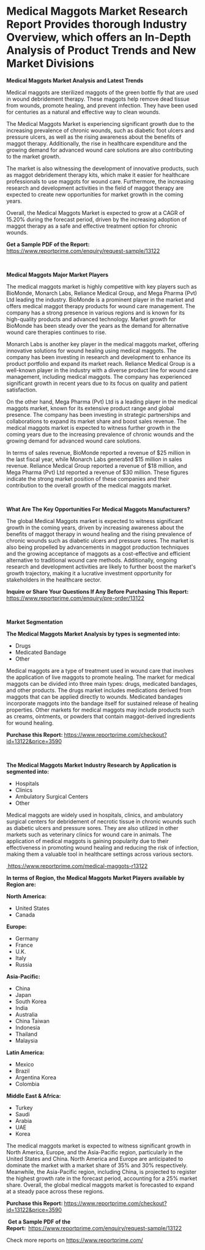 <p><h1>Medical Maggots Market Research Report Provides thorough Industry Overview, which offers an In-Depth Analysis of Product Trends and New Market Divisions</h1></p><p><strong>Medical Maggots Market Analysis and Latest Trends</strong></p>
<p><p>Medical maggots are sterilized maggots of the green bottle fly that are used in wound debridement therapy. These maggots help remove dead tissue from wounds, promote healing, and prevent infection. They have been used for centuries as a natural and effective way to clean wounds.</p><p>The Medical Maggots Market is experiencing significant growth due to the increasing prevalence of chronic wounds, such as diabetic foot ulcers and pressure ulcers, as well as the rising awareness about the benefits of maggot therapy. Additionally, the rise in healthcare expenditure and the growing demand for advanced wound care solutions are also contributing to the market growth.</p><p>The market is also witnessing the development of innovative products, such as maggot debridement therapy kits, which make it easier for healthcare professionals to use maggots for wound care. Furthermore, the increasing research and development activities in the field of maggot therapy are expected to create new opportunities for market growth in the coming years.</p><p>Overall, the Medical Maggots Market is expected to grow at a CAGR of 15.20% during the forecast period, driven by the increasing adoption of maggot therapy as a safe and effective treatment option for chronic wounds.</p></p>
<p><strong>Get a Sample PDF of the Report:&nbsp;</strong> <a href="https://www.reportprime.com/enquiry/request-sample/13122">https://www.reportprime.com/enquiry/request-sample/13122</a></p>
<p>&nbsp;</p>
<p><strong>Medical Maggots Major Market Players</strong></p>
<p><p>The medical maggots market is highly competitive with key players such as BioMonde, Monarch Labs, Reliance Medical Group, and Mega Pharma (Pvt) Ltd leading the industry. BioMonde is a prominent player in the market and offers medical maggot therapy products for wound care management. The company has a strong presence in various regions and is known for its high-quality products and advanced technology. Market growth for BioMonde has been steady over the years as the demand for alternative wound care therapies continues to rise.</p><p>Monarch Labs is another key player in the medical maggots market, offering innovative solutions for wound healing using medical maggots. The company has been investing in research and development to enhance its product portfolio and expand its market reach. Reliance Medical Group is a well-known player in the industry with a diverse product line for wound care management, including medical maggots. The company has experienced significant growth in recent years due to its focus on quality and patient satisfaction.</p><p>On the other hand, Mega Pharma (Pvt) Ltd is a leading player in the medical maggots market, known for its extensive product range and global presence. The company has been investing in strategic partnerships and collaborations to expand its market share and boost sales revenue. The medical maggots market is expected to witness further growth in the coming years due to the increasing prevalence of chronic wounds and the growing demand for advanced wound care solutions.</p><p>In terms of sales revenue, BioMonde reported a revenue of $25 million in the last fiscal year, while Monarch Labs generated $15 million in sales revenue. Reliance Medical Group reported a revenue of $18 million, and Mega Pharma (Pvt) Ltd reported a revenue of $30 million. These figures indicate the strong market position of these companies and their contribution to the overall growth of the medical maggots market.</p></p>
<p>&nbsp;</p>
<p><strong>What Are The Key Opportunities For Medical Maggots Manufacturers?</strong></p>
<p><p>The global Medical Maggots market is expected to witness significant growth in the coming years, driven by increasing awareness about the benefits of maggot therapy in wound healing and the rising prevalence of chronic wounds such as diabetic ulcers and pressure sores. The market is also being propelled by advancements in maggot production techniques and the growing acceptance of maggots as a cost-effective and efficient alternative to traditional wound care methods. Additionally, ongoing research and development activities are likely to further boost the market's growth trajectory, making it a lucrative investment opportunity for stakeholders in the healthcare sector.</p></p>
<p><strong>Inquire or Share Your Questions If Any Before Purchasing This Report:</strong> <a href="https://www.reportprime.com/enquiry/pre-order/13122">https://www.reportprime.com/enquiry/pre-order/13122</a></p>
<p>&nbsp;</p>
<p><strong>Market Segmentation</strong></p>
<p><strong>The Medical Maggots Market Analysis by types is segmented into:</strong></p>
<p><ul><li>Drugs</li><li>Medicated Bandage</li><li>Other</li></ul></p>
<p><p>Medical maggots are a type of treatment used in wound care that involves the application of live maggots to promote healing. The market for medical maggots can be divided into three main types: drugs, medicated bandages, and other products. The drugs market includes medications derived from maggots that can be applied directly to wounds. Medicated bandages incorporate maggots into the bandage itself for sustained release of healing properties. Other markets for medical maggots may include products such as creams, ointments, or powders that contain maggot-derived ingredients for wound healing.</p></p>
<p><strong>Purchase this Report:&nbsp;</strong><a href="https://www.reportprime.com/checkout?id=13122&price=3590">https://www.reportprime.com/checkout?id=13122&price=3590</a></p>
<p>&nbsp;</p>
<p><strong>The Medical Maggots Market Industry Research by Application is segmented into:</strong></p>
<p><ul><li>Hospitals</li><li>Clinics</li><li>Ambulatory Surgical Centers</li><li>Other</li></ul></p>
<p><p>Medical maggots are widely used in hospitals, clinics, and ambulatory surgical centers for debridement of necrotic tissue in chronic wounds such as diabetic ulcers and pressure sores. They are also utilized in other markets such as veterinary clinics for wound care in animals. The application of medical maggots is gaining popularity due to their effectiveness in promoting wound healing and reducing the risk of infection, making them a valuable tool in healthcare settings across various sectors.</p></p>
<p><a href="https://www.reportprime.com/medical-maggots-r13122">&nbsp;https://www.reportprime.com/medical-maggots-r13122</a></p>
<p><strong>In terms of Region, the Medical Maggots Market Players available by Region are:</strong></p>
<p>
    <p> <strong> North America: </strong>
        <ul>
            <li>United States</li>
            <li>Canada</li>
        </ul>
        </p> 
    <p> <strong> Europe: </strong>
        <ul>
            <li>Germany</li>
            <li>France</li>
            <li>U.K.</li>
            <li>Italy</li>
            <li>Russia</li>
        </ul>
        </p> 
    <p> <strong> Asia-Pacific: </strong>
        <ul>
            <li>China</li>
            <li>Japan</li>
            <li>South Korea</li>
            <li>India</li>
            <li>Australia</li>
            <li>China Taiwan</li>
            <li>Indonesia</li>
            <li>Thailand</li>
            <li>Malaysia</li>
        </ul>
        </p> 
    <p> <strong> Latin America: </strong>
        <ul>
            <li>Mexico</li>
            <li>Brazil</li>
            <li>Argentina Korea</li>
            <li>Colombia</li>
        </ul>
        </p> 
    <p> <strong> Middle East & Africa: </strong>
        <ul>
            <li>Turkey</li>
            <li>Saudi</li>
            <li>Arabia</li>
            <li>UAE</li>
            <li>Korea</li>
        </ul>
    </p>
    </p>
<p><p>The medical maggots market is expected to witness significant growth in North America, Europe, and the Asia-Pacific region, particularly in the United States and China. North America and Europe are anticipated to dominate the market with a market share of 35% and 30% respectively. Meanwhile, the Asia-Pacific region, including China, is projected to register the highest growth rate in the forecast period, accounting for a 25% market share. Overall, the global medical maggots market is forecasted to expand at a steady pace across these regions.</p></p>
<p><strong>Purchase this Report: </strong><a href="https://www.reportprime.com/checkout?id=13122&price=3590">https://www.reportprime.com/checkout?id=13122&price=3590</a></p>
<p>&nbsp;<strong>Get a Sample PDF of the Report:&nbsp;&nbsp;</strong><a href="https://www.reportprime.com/enquiry/request-sample/13122">https://www.reportprime.com/enquiry/request-sample/13122</a></p>
<p><strong></strong></p>
<p>Check more reports on <a href="https://www.reportprime.com/">https://www.reportprime.com/</a></p>